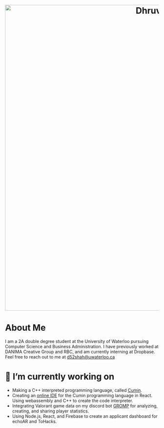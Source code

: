 <h1 align="center">
  <br>
  <img src="https://github.com/Dhruv-m-Shah/dhruv-m-shah/blob/master/images/whiteBackground.gif" alt="Dhruv Shah" width="1000">
</h1>

# About Me
I am a 2A double degree student at the University of Waterloo pursuing Computer Science and Business Administration. I have previously worked at DANIMA Creative Group and RBC, and am currently interning at Dropbase. Feel free to reach out to me at d52shah@uwaterloo.ca


# 🔭 I’m currently working on
- Making a C++ interpreted programming language, called <a href = "https://github.com/Dhruv-m-Shah/Cumin">Cumin</a>.
- Creating an <a href="https://github.com/Dhruv-m-Shah/CuminIDE">online IDE</a> for the Cumin programming language in React. Using webassembly and C++ to create the code interpreter.
- Integrating Valorant game data on my discord bot <a href = "http://www.gromp.xyz/">GROMP</a> for analyzing, creating, and sharing player statistics.
- Using Node.js, React, and Firebase to create an applicant dashboard for echoAR and ToHacks.

<!--
**Dhruv-m-Shah/dhruv-m-shah** is a ✨ _special_ ✨ repository because its `README.md` (this file) appears on your GitHub profile.

Here are some ideas to get you started:


🌱 I’m currently learning ...

- 👯 I’m looking to collaborate on ...
- 🤔 I’m looking for help with ...
- 💬 Ask me about ...
- 📫 How to reach me: ...
- 😄 Pronouns: ...
- ⚡ Fun fact: ...
-->
